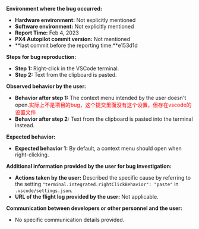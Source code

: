 **Environment where the bug occurred:**

- **Hardware environment:** Not explicitly mentioned
- **Software environment:** Not explicitly mentioned
- **Report Time:** Feb 4, 2023
- **PX4 Autopilot commit version:** Not mentioned
- **last commit before the reporting time:**e153d1d

**Steps for bug reproduction:**

- **Step 1:** Right-click in the VSCode terminal.
- **Step 2:** Text from the clipboard is pasted.

**Observed behavior by the user:**

- **Behavior after step 1:** The context menu intended by the user doesn't open.<font color='red'>实际上不是项目的bug，这个提交里面没有这个设置，但存在vscode的设置文件</font>
- **Behavior after step 2:** Text from the clipboard is pasted into the terminal instead.

**Expected behavior:**

- **Expected behavior 1:** By default, a context menu should open when right-clicking.

**Additional information provided by the user for bug investigation:**

- **Actions taken by the user:** Described the specific cause by referring to the setting `"terminal.integrated.rightClickBehavior": "paste"` in `.vscode/settings.json`.
- **URL of the flight log provided by the user:** Not applicable.

**Communication between developers or other personnel and the user:**

- No specific communication details provided.
